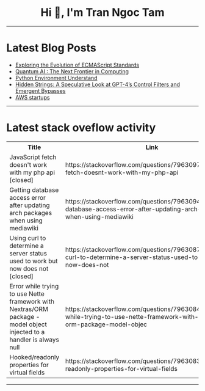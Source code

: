<h1 align="center">Hi 👋, I'm Tran Ngoc Tam</h1>

---

# Latest Blog Posts 
<!-- BLOG-POST-LIST:START -->
- [Exploring the Evolution of ECMAScript Standards](https://dev.to/omriluz1/exploring-the-evolution-of-ecmascript-standards-1pln)
- [Quantum AI : The Next Frontier in Computing](https://dev.to/aniruddhaadak/quantum-ai-the-next-frontier-in-computing-2c49)
- [Python Environment Understand](https://dev.to/darlangui/python-environment-understand-5cl6)
- [Hidden Strings: A Speculative Look at GPT-4’s Control Filters and Emergent Bypasses](https://dev.to/powpow_m_047adeb16598f8f/hidden-strings-a-speculative-look-at-gpt-4s-control-filters-and-emergent-bypasses-j5d)
- [AWS startups](https://dev.to/simonnungwa/-2dch)
<!-- BLOG-POST-LIST:END -->

---

# Latest stack oveflow activity
<table>
  <tr><th>Title</th><th>Link</th></tr>
  <!-- STACKOVERFLOW:START --><tr><td>JavaScript fetch doesn&#39;t work with my php api [closed]</td><td>https://stackoverflow.com/questions/79630974/javascript-fetch-doesnt-work-with-my-php-api</td></tr><tr><td>Getting database access error after updating arch packages when using mediawiki</td><td>https://stackoverflow.com/questions/79630943/getting-database-access-error-after-updating-arch-packages-when-using-mediawiki</td></tr><tr><td>Using curl to determine a server status used to work but now does not [closed]</td><td>https://stackoverflow.com/questions/79630875/using-curl-to-determine-a-server-status-used-to-work-but-now-does-not</td></tr><tr><td>Error while trying to use Nette framework with Nextras/ORM package - model object injected to a handler is always null</td><td>https://stackoverflow.com/questions/79630841/error-while-trying-to-use-nette-framework-with-nextras-orm-package-model-objec</td></tr><tr><td>Hooked/readonly properties for virtual fields</td><td>https://stackoverflow.com/questions/79630832/hooked-readonly-properties-for-virtual-fields</td></tr><!-- STACKOVERFLOW:END -->
</table>

---


